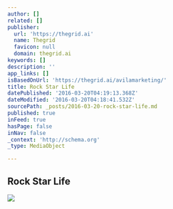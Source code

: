 ```yaml
---
author: []
related: []
publisher:
  url: 'https://thegrid.ai'
  name: Thegrid
  favicon: null
  domain: thegrid.ai
keywords: []
description: ''
app_links: []
isBasedOnUrl: 'https://thegrid.ai/avilamarketing/'
title: Rock Star Life
datePublished: '2016-03-20T04:19:13.368Z'
dateModified: '2016-03-20T04:18:41.532Z'
sourcePath: _posts/2016-03-20-rock-star-life.md
published: true
inFeed: true
hasPage: false
inNav: false
_context: 'http://schema.org'
_type: MediaObject

---
```

<article style=""><h1>Rock Star Life</h1><img src="https://s3-us-west-2.amazonaws.com/the-grid-img/p/5f80a2f5f9e91054ae32a050d75beec0c74a4c5b.jpg" /></article>